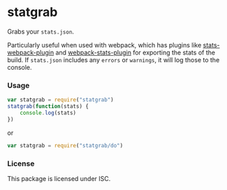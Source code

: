 # statgrab #

Grabs your `stats.json`.

Particularly useful when used with webpack, which has plugins like [stats-webpack-plugin](https://www.npmjs.com/package/stats-webpack-plugin) and [webpack-stats-plugin](https://www.npmjs.com/package/webpack-stats-plugin) for exporting the stats of the build. If `stats.json` includes any `errors` or `warnings`, it will log those to the console.

### Usage ###

```js
var statgrab = require("statgrab")
statgrab(function(stats) {
    console.log(stats)
})
```

or

```js
var statgrab = require("statgrab/do")
```

### License ###

This package is licensed under ISC.
